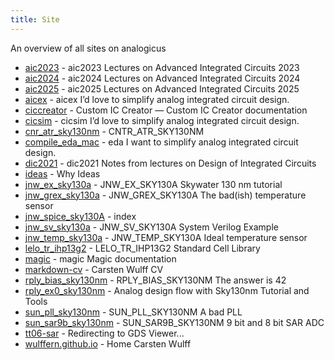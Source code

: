 ```yaml
---
title: Site
---
```


An overview of all sites on analogicus

 - [aic2023](https://analogicus.com/aic2023) - aic2023   Lectures on Advanced Integrated Circuits 2023
 - [aic2024](https://analogicus.com/aic2024) - aic2024   Lectures on Advanced Integrated Circuits 2024
 - [aic2025](https://analogicus.com/aic2025) - aic2025   Lectures on Advanced Integrated Circuits 2025
 - [aicex](https://analogicus.com/aicex) - aicex   I’d love to simplify analog integrated circuit design.
 - [ciccreator](https://analogicus.com/ciccreator) - Custom IC Creator &#8212; Custom IC Creator  documentation
 - [cicsim](https://analogicus.com/cicsim) - cicsim   I’d love to simplify analog integrated circuit design.
 - [cnr_atr_sky130nm](https://analogicus.com/cnr_atr_sky130nm) - CNTR_ATR_SKY130NM
 - [compile_eda_mac](https://analogicus.com/compile_eda_mac) - eda   I want to simplify analog integrated circuit design.
 - [dic2021](https://analogicus.com/dic2021) - dic2021   Notes from lectures on Design of Integrated Circuits
 - [ideas](https://analogicus.com/ideas) - Why   Ideas
 - [jnw_ex_sky130a](https://analogicus.com/jnw_ex_sky130a) - JNW_EX_SKY130A   Skywater 130 nm tutorial
 - [jnw_grex_sky130a](https://analogicus.com/jnw_grex_sky130a) - JNW_GREX_SKY130A   The bad(ish) temperature sensor
 - [jnw_spice_sky130A](https://analogicus.com/jnw_spice_sky130A) - index
 - [jnw_sv_sky130a](https://analogicus.com/jnw_sv_sky130a) - JNW_SV_SKY130A   System Verilog Example
 - [jnw_temp_sky130a](https://analogicus.com/jnw_temp_sky130a) - JNW_TEMP_SKY130A   Ideal temperature sensor
 - [lelo_tr_ihp13g2](https://analogicus.com/lelo_tr_ihp13g2) - LELO_TR_IHP13G2   Standard Cell Library
 - [magic](https://analogicus.com/magic) - magic   Magic documentation
 - [markdown-cv](https://analogicus.com/markdown-cv) -   Carsten Wulff    CV
 - [rply_bias_sky130nm](https://analogicus.com/rply_bias_sky130nm) - RPLY_BIAS_SKY130NM   The answer is 42
 - [rply_ex0_sky130nm](https://analogicus.com/rply_ex0_sky130nm) - Analog design flow with Sky130nm   Tutorial and Tools
 - [sun_pll_sky130nm](https://analogicus.com/sun_pll_sky130nm) - SUN_PLL_SKY130NM   A bad PLL
 - [sun_sar9b_sky130nm](https://analogicus.com/sun_sar9b_sky130nm) - SUN_SAR9B_SKY130NM   9 bit and 8 bit SAR ADC
 - [tt06-sar](https://analogicus.com/tt06-sar) - Redirecting to GDS Viewer...
 - [wulffern.github.io](https://analogicus.com/wulffern.github.io) - Home   Carsten Wulff

